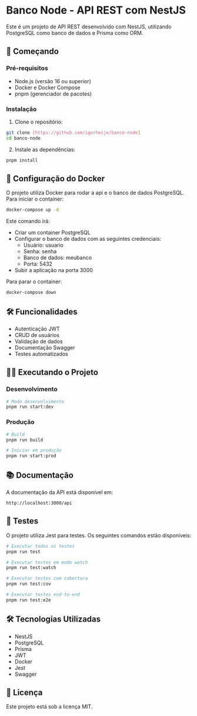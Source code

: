# Banco Node - API REST com NestJS

Este é um projeto de API REST desenvolvido com NestJS, utilizando PostgreSQL como banco de dados e Prisma como ORM.

## 🚀 Começando

### Pré-requisitos

- Node.js (versão 16 ou superior)
- Docker e Docker Compose
- pnpm (gerenciador de pacotes)

### Instalação

1. Clone o repositório:

```bash
git clone [https://github.com/igorheije/banco-node]
cd banco-node
```

2. Instale as dependências:

```bash
pnpm install
```

## 🐳 Configuração do Docker

O projeto utiliza Docker para rodar a api e o banco de dados PostgreSQL. Para iniciar o container:

```bash
docker-compose up -d
```

Este comando irá:

- Criar um container PostgreSQL
- Configurar o banco de dados com as seguintes credenciais:
  - Usuário: usuario
  - Senha: senha
  - Banco de dados: meubanco
  - Porta: 5432
- Subir a aplicação na porta 3000

Para parar o container:

```bash
docker-compose down
```

## 🛠️ Funcionalidades

- Autenticação JWT
- CRUD de usuários
- Validação de dados
- Documentação Swagger
- Testes automatizados

## 🏃‍♂️ Executando o Projeto

### Desenvolvimento

```bash
# Modo desenvolvimento
pnpm run start:dev
```

### Produção

```bash
# Build
pnpm run build

# Iniciar em produção
pnpm run start:prod
```

## 📚 Documentação

A documentação da API está disponível em:

```
http://localhost:3000/api
```

## 🧪 Testes

O projeto utiliza Jest para testes. Os seguintes comandos estão disponíveis:

```bash
# Executar todos os testes
pnpm run test

# Executar testes em modo watch
pnpm run test:watch

# Executar testes com cobertura
pnpm run test:cov

# Executar testes end-to-end
pnpm run test:e2e
```

## 🛠️ Tecnologias Utilizadas

- NestJS
- PostgreSQL
- Prisma
- JWT
- Docker
- Jest
- Swagger

## 📝 Licença

Este projeto está sob a licença MIT.
